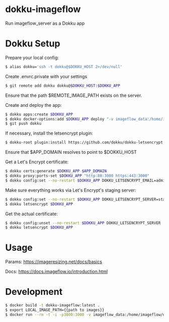 # dokku-imageflow

Run imageflow_server as a Dokku app

# Dokku Setup

Prepare your local config:

```sh
$ alias dokku='ssh -t dokku@$DOKKU_HOST 2>/dev/null'
```

Create .envrc.private with your settings

```sh
$ git remote add dokku dokku@$DOKKU_HOST:$DOKKU_APP
```

Ensure that the path $REMOTE_IMAGE_PATH exists on the server.

Create and deploy the app:

```sh
$ dokku apps:create $DOKKU_APP
$ dokku docker-options:add $DOKKU_APP deploy "-v imageflow_data:/home/imageflow/data -v $REMOTE_IMAGE_PATH:/home/imageflow/images"
$ git push dokku
```

If necessary, install the letsencrypt plugin:

```sh
$ dokku-root plugin:install https://github.com/dokku/dokku-letsencrypt.git
```

Ensure that $APP_DOMAIN resolves to point to $DOKKU_HOST

Get a Let's Encrypt certificate:

```sh
$ dokku certs:generate $DOKKU_APP $APP_DOMAIN
$ dokku proxy:ports-set $DOKKU_APP "http:80:3000 https:443:3000"
$ dokku config:set --no-restart $DOKKU_APP DOKKU_LETSENCRYPT_EMAIL=admin@$APP_TLD
```

Make sure everything works via Let's Encrypt's staging server:

```sh
$ dokku config:set --no-restart $DOKKU_APP DOKKU_LETSENCRYPT_SERVER=staging
$ dokku letsencrypt $DOKKU_APP
```

Get the actual certificate:

```sh
$ dokku config:unset --no-restart $DOKKU_APP DOKKU_LETSENCRYPT_SERVER
$ dokku letsencrypt $DOKKU_APP
```

# Usage

Params:
https://imageresizing.net/docs/basics

Docs:
https://docs.imageflow.io/introduction.html

# Development

```sh
$ docker build -t dokku-imageflow:latest .
$ export LOCAL_IMAGE_PATH={{path to images}}
$ docker run --rm -t -i -p3000:3000 -v imageflow_data:/home/imageflow/data -v $LOCAL_IMAGE_PATH:/home/imageflow/images dokku-imageflow:latest
```
